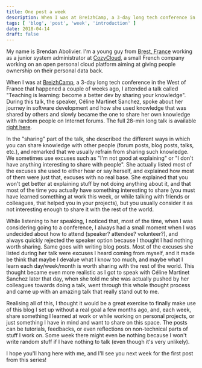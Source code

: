 ```yaml
---
title: One post a week
description: When I was at BreizhCamp, a 3-day long tech conference in the West of France that happened a couple of weeks ago, I attended a talk that gave me the idea to share each week on this blog some new stuff I learned on the way.
tags: [ 'blog', 'post', 'week', 'introduction' ]
date: 2018-04-14
draft: false
---
```


My name is Brendan Abolivier. I'm a young guy from [Brest, France](https://www.openstreetmap.org/relation/1076124) working as a junior system administrator at [CozyCloud](https://cozy.io/), a small French company working on an open personal cloud platform aiming at giving people ownership on their personal data back.

When I was at [BreizhCamp](https://www.breizhcamp.org/), a 3-day long tech conference in the West of France that happened a couple of weeks ago, I attended a talk called "Teaching is learning: become a better dev by sharing your knowledge". During this talk, the speaker, Céline Martinet Sanchez, spoke about her journey in software development and how she used knowledge that was shared by others and slowly became the one to share her own knowledge with random people on Internet forums. The full 28-min long talk is available [right here](https://www.youtube.com/watch?v=TmcxPGtBpiU).

In the "sharing" part of the talk, she described the different ways in which you can share knowledge with other people (forum posts, blog posts, talks, etc.), and remarked that we usually refrain from sharing such knowledge. We sometimes use excuses such as "I'm not good at explaining" or "I don't have anything interesting to share with people". She actually listed most of the excuses she used to either hear or say herself, and explained how most of them were just that, excuses with no real base. She explained that you won't get better at explaining stuff by not doing anything about it, and that most of the time you actually have something interesting to share (you must have learned something at work this week, or while talking with friends or colleagues, that helped you in your projects), but you usually consider it as not interesting enough to share it with the rest of the world.

While listening to her speaking, I noticed that, most of the time, when I was considering going to a conference, I always had a small moment when I was undecided about how to attend (speaker? attendee? volunteer?), and always quickly rejected the speaker option because I thought I had nothing worth sharing. Same goes with writing blog posts. Most of the excuses she listed during her talk were excuses I heard coming from myself, and it made be think that maybe I devalue what I know too much, and maybe what I learn each day/week/month is worth sharing with the rest of the world. This thought became even more realistic as I got to speak with Céline Martinet Sanchez later that day, when she told me she was actually pushed by her colleagues towards doing a talk, went through this whole thought process and came up with an amazing talk that really stand out to me.

Realising all of this, I thought it would be a great exercise to finally make use of this blog I set up without a real goal a few months ago, and, each week, share something I learned at work or while working on personal projects, or just something I have in mind and want to share on this space. The posts can be tutorials, feedbacks, or even reflections on non-technical parts of stuff I work on. Some week there might even be nothing because I won't write random stuff if I have nothing to talk (even though it's very unlikely).

I hope you'll hang here with me, and I'll see you next week for the first post from this series!

